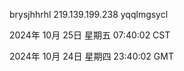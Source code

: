brysjhhrhl 219.139.199.238 yqqlmgsycl

2024年 10月 25日 星期五 07:40:02 CST

2024年 10月 24日 星期四 23:40:02 GMT
